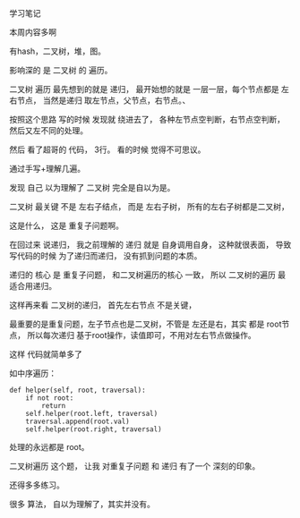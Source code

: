 学习笔记

本周内容多啊

有hash，二叉树，堆，图。

影响深的 是 二叉树 的 遍历。

二叉树 遍历 最先想到的就是 递归， 最开始想的就是 一层一层，每个节点都是 左右节点， 当然是递归 取左节点，父节点，右节点。、

按照这个思路 写的时候 发现就 绕进去了， 各种左节点空判断，右节点空判断，然后又左不同的处理。

然后 看了超哥的 代码， 3行。 看的时候 觉得不可思议。

通过手写+理解几遍。

发现 自己 以为理解了 二叉树 完全是自以为是。

二叉树 最关键 不是 左右子结点， 而是 左右子树， 所有的左右子树都是二叉树，

这是什么， 这是 重复子问题啊。

在回过来 说递归， 我之前理解的 递归 就是 自身调用自身， 这种就很表面， 导致写代码的时候 为了递归而递归， 没有抓到问题的本质。

递归的 核心 是 重复子问题， 和二叉树遍历的核心 一致， 所以 二叉树的遍历 最适合用递归。

这样再来看 二叉树的递归， 首先左右节点 不是关键，

最重要的是重复问题，左子节点也是二叉树，不管是 左还是右，其实 都是 root节点， 所以每次递归 基于root操作，读值即可，不用对左右节点做操作。

这样 代码就简单多了

如中序遍历：

    def helper(self, root, traversal):
        if not root:
            return
        self.helper(root.left, traversal)
        traversal.append(root.val)
        self.helper(root.right, traversal)

处理的永远都是 root。

二叉树遍历 这个题， 让我  对重复子问题 和 递归 有了一个 深刻的印象。

还得多多练习。

很多 算法， 自以为理解了，其实并没有。



